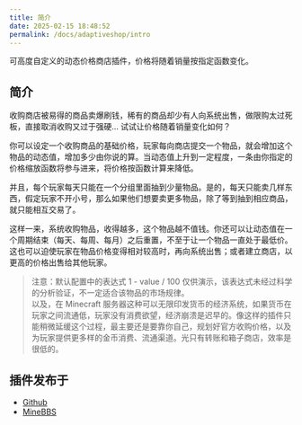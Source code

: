 ```yaml
---
title: 简介
date: 2025-02-15 18:48:52
permalink: /docs/adaptiveshop/intro
---
```


可高度自定义的动态价格商店插件，价格将随着销量按指定函数变化。

## 简介​
收购商店被易得的商品卖爆刷钱，稀有的商品却少有人向系统出售，做限购太过死板，直接取消收购又过于强硬… 试试让价格随着销量变化如何？

你可以设定一个收购商品的基础价格，玩家每向商店提交一个物品，就会增加这个物品的动态值，增加多少由你说的算。当动态值上升到一定程度，一条由你指定的价格缩放函数将参与进来，将价格按函数计算来降低。

并且，每个玩家每天只能在一个分组里面抽到少量物品。是的，每天只能卖几样东西，假定玩家不开小号，那么如果他们想要卖更多物品，除了等到抽到相应商品，就只能相互交易了。

这样一来，系统收购物品，收得越多，这个物品越不值钱。你还可以让动态值在一个周期结束（每天、每周、每月）之后重置，不至于让一个物品一直处于最低价。这也可以迫使玩家在物品价格变得相对较高时，再向系统出售；或者建立商店，以更高的价格出售给其他玩家。

> 注意：默认配置中的表达式 1 - value / 100 仅供演示，该表达式未经过科学的分析验证，不一定适合该物品的市场规律。  
> 以及，在 Minecraft 服务器这种可以无限印发货币的经济系统，如果货币在玩家之间流通低，玩家没有消费欲望，经济崩溃是迟早的。像这样的插件只能稍微延缓这个过程，最主要还是要靠你自己，规划好官方收购价格，以及为玩家提供更多样的金币消费、流通渠道。光只有转账和箱子商店，效率是很低的。

## 插件发布于

+ [Github](https://github.com/MrXiaoM/SweetAdaptiveShop)
+ [MineBBS](https://www.minebbs.com/resources/10094)
